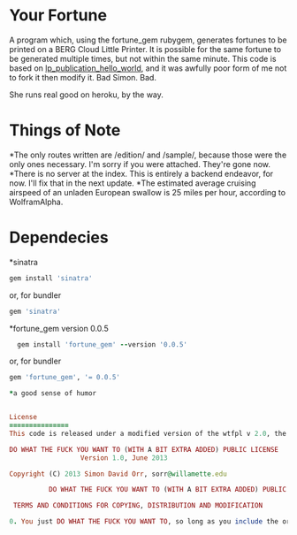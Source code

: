 Your Fortune
=======================

A program which, using the fortune_gem rubygem, generates fortunes to be printed on a BERG Cloud Little Printer. It is possible for the same fortune to be generated multiple times, but not within the same minute. This code is based on [lp_publication_hello_world](https://github.com/bergcloud/lp_publication_hello_world), and it was awfully poor form of me not to fork it then modify it. Bad Simon. Bad.

She runs real good on heroku, by the way.

Things of Note
===============

*The only routes written are /edition/ and /sample/, because those were the only ones necessary. I'm sorry if you were attached. They're gone now.
*There is no server at the index. This is entirely a backend endeavor, for now. I'll fix that in the next update.
*The estimated average cruising airspeed of an unladen European swallow is 25 miles per hour, according to WolframAlpha.

Dependecies
===============
*sinatra
  ```ruby
  gem install 'sinatra'
  ```
  or, for bundler
  ```ruby
  gem 'sinatra'
  ```
*fortune_gem version 0.0.5
```ruby
  gem install 'fortune_gem' --version '0.0.5'
  ```
  or, for bundler
  ```ruby
  gem 'fortune_gem', '= 0.0.5'

*a good sense of humor


License
===============
This code is released under a modified version of the wtfpl v 2.0, the wtf(wabea)pl v 2.0

DO WHAT THE FUCK YOU WANT TO (WITH A BIT EXTRA ADDED) PUBLIC LICENSE 
                    Version 1.0, June 2013

 Copyright (C) 2013 Simon David Orr, sorr@willamette.edu

            DO WHAT THE FUCK YOU WANT TO (WITH A BIT EXTRA ADDED) PUBLIC LICENSE

   TERMS AND CONDITIONS FOR COPYING, DISTRIBUTION AND MODIFICATION 

  0. You just DO WHAT THE FUCK YOU WANT TO, so long as you include the original author's name, (Simon D. Orr), as attribution in your documentation or commenting.

